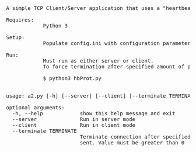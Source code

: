 <pre>
A simple TCP Client/Server application that uses a "heartbeat" protocol

Requires: 
			Python 3

Setup:
			Populate config.ini with configuration parameters for Client/Server 

Run:
			Must run as either server or client.
			To force termination after specified amount of packets sent use terminate argument

			$ python3 hbProt.py <arguments>


usage: a2.py [-h] [--server] [--client] [--terminate TERMINATE]

optional arguments:
  -h, --help            show this help message and exit
  --server              Run in server mode
  --client              Run in client mode
  --terminate TERMINATE
                        Terminate connection after specified number of packets
                        sent. Value must be greater than 0
</pre>
